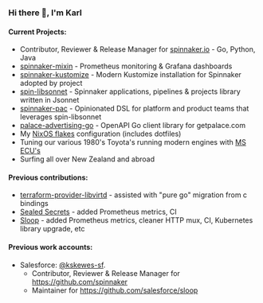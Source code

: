 ### Hi there 👋, I'm Karl

#### Current Projects:
- Contributor, Reviewer & Release Manager for [spinnaker.io](https://github.com/search?q=org%3Aspinnaker+is%3Apr+author%3Akarlskewes+author%3Akskewes-sf) - Go, Python, Java
- [spinnaker-mixin](https://github.com/uneeq-oss/spinnaker-mixin) - Prometheus monitoring & Grafana dashboards
- [spinnaker-kustomize](https://github.com/spinnaker/spinnaker-kustomize) - Modern Kustomize installation for Spinnaker adopted by project
- [spin-libsonnet](https://github.com/karlskewes/spin-libsonnet) - Spinnaker applications, pipelines & projects library written in Jsonnet
- [spinnaker-pac](https://github.com/karlskewes/spinnaker-pac) - Opinionated DSL for platform and product teams that leverages spin-libsonnet
- [palace-advertising-go](https://github.com/karlskewes/palace-advertising-go) - OpenAPI Go client library for getpalace.com
- My [NixOS flakes](https://github.com/karlskewes/nixos) configuration (includes dotfiles)
- Tuning our various 1980's Toyota's running modern engines with [MS ECU's](https://msextra.com)
- Surfing all over New Zealand and abroad

#### Previous contributions:
- [terraform-provider-libvirtd](https://github.com/dmacvicar/terraform-provider-libvirt/pull/813/commits) - assisted with "pure go" migration from c bindings
- [Sealed Secrets](https://github.com/bitnami-labs/sealed-secrets/search?p=1&q=author%3Akarlskewes&type=issues) - added Prometheus metrics, CI
- [Sloop](https://github.com/salesforce/sloop/search?q=author%3Akarlskewes+author%3Akskewes-sf&type=issues) - added Prometheus metrics, cleaner HTTP mux, CI, Kubernetes library upgrade, etc

#### Previous work accounts:
- Salesforce: [@kskewes-sf](https://github.com/kskewes-sf). 
  - Contributor, Reviewer & Release Manager for https://github.com/spinnaker
  - Maintainer for https://github.com/salesforce/sloop

<!--
**karlskewes/karlskewes** is a ✨ _special_ ✨ repository because its `README.md` (this file) appears on your GitHub profile.

Here are some ideas to get you started:

- 🔭 I’m currently working on ...
- 🌱 I’m currently learning ...
- 👯 I’m looking to collaborate on ...
- 🤔 I’m looking for help with ...
- 💬 Ask me about ...
- 📫 How to reach me: ...
- 😄 Pronouns: ...
- ⚡ Fun fact: ...
-->
